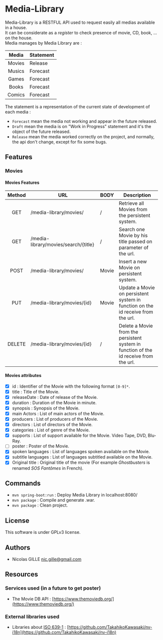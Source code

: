 # Media-Library
Media-Library is a RESTFUL API used to request easily all medias available in a house.<br>
It can be considerate as a *register* to check presence of movie, CD, book, ... on the house.<br>
Media manages by Media Library are :

| Media  | Statement |
| :-----:|-----------|
| Movies | Release   |
| Musics | Forecast  |
| Games  | Forecast  |
| Books  | Forecast  |
| Comics | Forecast  |

The statement is a representation of the current state of development of each media :
- `Forecast` mean the media not working and appear in the future released.
- `Draft` mean the media is on "Work in Progress" statement and it's the object of the future released.
- `Release` mean the media worked correctly on the project, and normally, the api don't change, except for fix some bugs.

## Features
### Movies
#### Movies Features

| Method | URL                                  | BODY  | Description                                                                           |
|:------:|--------------------------------------|-------|---------------------------------------------------------------------------------------|
| GET    | /media-library/movies/               | /     | Retrieve all Movies from the persistent system.                                       |
| GET    | /media-library/movies/search/{title} | /     | Search one Movie by his title passed on parameter of the url.                         |
| POST   | /media-library/movies/               | Movie | Insert a new Movie on persistent system.                                              |
| PUT    | /media-library/movies/{id}           | Movie | Update a Movie on persistent system in function on the id receive from the url.       |
| DELETE | /media-library/movies/{id}           | /     | Delete a Movie from the persistent system in function of the id receive from the url. |

#### Movies attributes
- [x] id : Identifier of the Movie with the following format `[0-9]*`.
- [x] title : Title of the Movie.
- [x] releaseDate : Date of release of the Movie. 
- [x] duration : Duration of the Movie in minute.
- [x] synopsis : Synopsis of the Movie.
- [x] main Actors : List of main actors of the Movie.
- [x] producers : List of producers of the Movie.
- [x] directors : List of directors of the Movie.
- [x] categories : List of genre of the Movie.
- [x] supports : List of support available for the Movie. Video Tape, DVD, Blu-Ray.
- [ ] poster : Poster of the Movie.
- [x] spoken languages : List of languages spoken available on the Movie. 
- [x] subtitle languages : List of languages subtitled available on the Movie.
- [x] Original title : Original title of the movie (For example _Ghostbusters_ is renamed _SOS Fantômes_ in French).
 
## Commands
- `mvn spring-boot:run` : Deploy Media Library in localhost:8080/
- `mvn package` : Compile and generate .war.
- `mvn package` : Clean project.

## License 
This software is under GPLv3 license.

## Authors
- Nicolas GILLE <nic.gille@gmail.com>

## Resources
### Services used (in a future to get poster)
- The Movie DB API : [https://www.themoviedb.org/](https://www.themoviedb.org/)

### External libraries used
- Libraries about [ISO 639-1](https://en.wikipedia.org/wiki/ISO_639-1) : [https://github.com/TakahikoKawasaki/nv-i18n](https://github.com/TakahikoKawasaki/nv-i18n)
